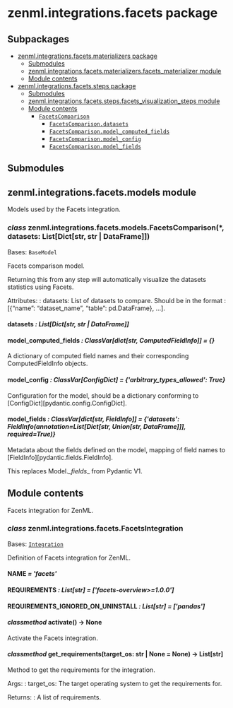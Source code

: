 # zenml.integrations.facets package

## Subpackages

* [zenml.integrations.facets.materializers package](zenml.integrations.facets.materializers.md)
  * [Submodules](zenml.integrations.facets.materializers.md#submodules)
  * [zenml.integrations.facets.materializers.facets_materializer module](zenml.integrations.facets.materializers.md#zenml-integrations-facets-materializers-facets-materializer-module)
  * [Module contents](zenml.integrations.facets.materializers.md#module-contents)
* [zenml.integrations.facets.steps package](zenml.integrations.facets.steps.md)
  * [Submodules](zenml.integrations.facets.steps.md#submodules)
  * [zenml.integrations.facets.steps.facets_visualization_steps module](zenml.integrations.facets.steps.md#module-zenml.integrations.facets.steps.facets_visualization_steps)
  * [Module contents](zenml.integrations.facets.steps.md#module-zenml.integrations.facets.steps)
    * [`FacetsComparison`](zenml.integrations.facets.steps.md#zenml.integrations.facets.steps.FacetsComparison)
      * [`FacetsComparison.datasets`](zenml.integrations.facets.steps.md#zenml.integrations.facets.steps.FacetsComparison.datasets)
      * [`FacetsComparison.model_computed_fields`](zenml.integrations.facets.steps.md#zenml.integrations.facets.steps.FacetsComparison.model_computed_fields)
      * [`FacetsComparison.model_config`](zenml.integrations.facets.steps.md#zenml.integrations.facets.steps.FacetsComparison.model_config)
      * [`FacetsComparison.model_fields`](zenml.integrations.facets.steps.md#zenml.integrations.facets.steps.FacetsComparison.model_fields)

## Submodules

## zenml.integrations.facets.models module

Models used by the Facets integration.

### *class* zenml.integrations.facets.models.FacetsComparison(\*, datasets: List[Dict[str, str | DataFrame]])

Bases: `BaseModel`

Facets comparison model.

Returning this from any step will automatically visualize the datasets
statistics using Facets.

Attributes:
: datasets: List of datasets to compare. Should be in the format
  : [{“name”: “dataset_name”, “table”: pd.DataFrame}, …].

#### datasets *: List[Dict[str, str | DataFrame]]*

#### model_computed_fields *: ClassVar[dict[str, ComputedFieldInfo]]* *= {}*

A dictionary of computed field names and their corresponding ComputedFieldInfo objects.

#### model_config *: ClassVar[ConfigDict]* *= {'arbitrary_types_allowed': True}*

Configuration for the model, should be a dictionary conforming to [ConfigDict][pydantic.config.ConfigDict].

#### model_fields *: ClassVar[dict[str, FieldInfo]]* *= {'datasets': FieldInfo(annotation=List[Dict[str, Union[str, DataFrame]]], required=True)}*

Metadata about the fields defined on the model,
mapping of field names to [FieldInfo][pydantic.fields.FieldInfo].

This replaces Model._\_fields_\_ from Pydantic V1.

## Module contents

Facets integration for ZenML.

### *class* zenml.integrations.facets.FacetsIntegration

Bases: [`Integration`](zenml.integrations.md#zenml.integrations.integration.Integration)

Definition of Facets integration for ZenML.

#### NAME *= 'facets'*

#### REQUIREMENTS *: List[str]* *= ['facets-overview>=1.0.0']*

#### REQUIREMENTS_IGNORED_ON_UNINSTALL *: List[str]* *= ['pandas']*

#### *classmethod* activate() → None

Activate the Facets integration.

#### *classmethod* get_requirements(target_os: str | None = None) → List[str]

Method to get the requirements for the integration.

Args:
: target_os: The target operating system to get the requirements for.

Returns:
: A list of requirements.
